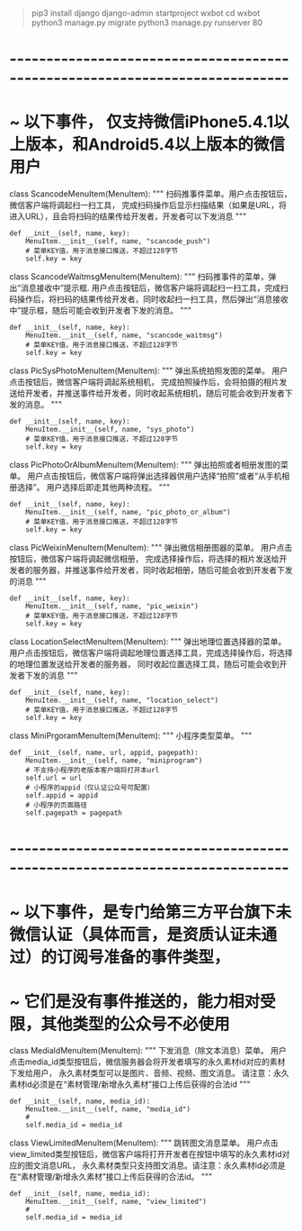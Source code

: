 >pip3 install django
>django-admin startproject wxbot
>cd wxbot
>python3 manage.py migrate
>python3 manage.py runserver 80


# ----------------------------------------------------------------------------
# ~ 以下事件， 仅支持微信iPhone5.4.1以上版本，和Android5.4以上版本的微信用户

class ScancodeMenuItem(MenuItem):
    """
    扫码推事件菜单。用户点击按钮后，微信客户端将调起扫一扫工具，
    完成扫码操作后显示扫描结果（如果是URL，将进入URL），且会将扫码的结果传给开发者，开发者可以下发消息
    """

    def __init__(self, name, key):
        MenuItem.__init__(self, name, "scancode_push")
        # 菜单KEY值，用于消息接口推送，不超过128字节
        self.key = key


class ScancodeWaitmsgMenuItem(MenuItem):
    """
    扫码推事件的菜单，弹出“消息接收中”提示框.
    用户点击按钮后，微信客户端将调起扫一扫工具，完成扫码操作后，将扫码的结果传给开发者，同时收起扫一扫工具，然后弹出“消息接收中”提示框，随后可能会收到开发者下发的消息。
    """

    def __init__(self, name, key):
        MenuItem.__init__(self, name, "scancode_waitmsg")
        # 菜单KEY值，用于消息接口推送，不超过128字节
        self.key = key


class PicSysPhotoMenuItem(MenuItem):
    """
    弹出系统拍照发图的菜单。
    用户点击按钮后，微信客户端将调起系统相机，
    完成拍照操作后，会将拍摄的相片发送给开发者，并推送事件给开发者，同时收起系统相机，随后可能会收到开发者下发的消息。
    """

    def __init__(self, name, key):
        MenuItem.__init__(self, name, "sys_photo")
        # 菜单KEY值，用于消息接口推送，不超过128字节
        self.key = key


class PicPhotoOrAlbumMenuItem(MenuItem):
    """
    弹出拍照或者相册发图的菜单。
    用户点击按钮后，微信客户端将弹出选择器供用户选择“拍照”或者“从手机相册选择”。
    用户选择后即走其他两种流程。
    """

    def __init__(self, name, key):
        MenuItem.__init__(self, name, "pic_photo_or_album")
        # 菜单KEY值，用于消息接口推送，不超过128字节
        self.key = key


class PicWeixinMenuItem(MenuItem):
    """
    弹出微信相册图器的菜单。
    用户点击按钮后，微信客户端将调起微信相册，
    完成选择操作后，将选择的相片发送给开发者的服务器，并推送事件给开发者，同时收起相册，随后可能会收到开发者下发的消息
    """

    def __init__(self, name, key):
        MenuItem.__init__(self, name, "pic_weixin")
        # 菜单KEY值，用于消息接口推送，不超过128字节
        self.key = key


class LocationSelectMenuItem(MenuItem):
    """
    弹出地理位置选择器的菜单。
    用户点击按钮后，微信客户端将调起地理位置选择工具，完成选择操作后，将选择的地理位置发送给开发者的服务器，
    同时收起位置选择工具，随后可能会收到开发者下发的消息
    """

    def __init__(self, name, key):
        MenuItem.__init__(self, name, "location_select")
        # 菜单KEY值，用于消息接口推送，不超过128字节
        self.key = key


class MiniPrgoramMenuItem(MenuItem):
    """
    小程序类型菜单。
    """

    def __init__(self, name, url, appid, pagepath):
        MenuItem.__init__(self, name, "miniprogram")
        # 不支持小程序的老版本客户端将打开本url
        self.url = url
        # 小程序的appid（仅认证公众号可配置）
        self.appid = appid
        # 小程序的页面路径
        self.pagepath = pagepath


# ----------------------------------------------------------------------------
# ~ 以下事件，是专门给第三方平台旗下未微信认证（具体而言，是资质认证未通过）的订阅号准备的事件类型，
# ~ 它们是没有事件推送的，能力相对受限，其他类型的公众号不必使用

class MediaIdMenuItem(MenuItem):
    """
    下发消息（除文本消息）菜单。
    用户点击media_id类型按钮后，微信服务器会将开发者填写的永久素材id对应的素材下发给用户，
    永久素材类型可以是图片、音频、视频、图文消息。
    请注意：永久素材id必须是在“素材管理/新增永久素材”接口上传后获得的合法id
    """

    def __init__(self, name, media_id):
        MenuItem.__init__(self, name, "media_id")
        #
        self.media_id = media_id


class ViewLimitedMenuItem(MenuItem):
    """
    跳转图文消息菜单。
    用户点击view_limited类型按钮后，微信客户端将打开开发者在按钮中填写的永久素材id对应的图文消息URL，
    永久素材类型只支持图文消息。请注意：永久素材id必须是在“素材管理/新增永久素材”接口上传后获得的合法id。
    """

    def __init__(self, name, media_id):
        MenuItem.__init__(self, name, "view_limited")
        #
        self.media_id = media_id
